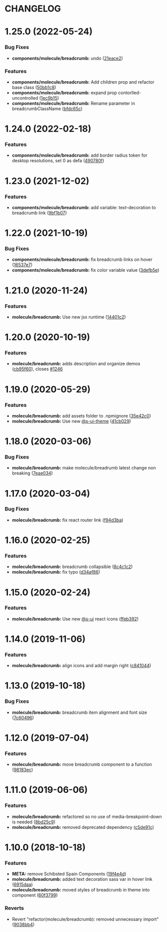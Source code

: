 # CHANGELOG

# 1.25.0 (2022-05-24)


### Bug Fixes

* **components/molecule/breadcrumb:** undo ([21eace2](https://github.com/SUI-Components/sui-components/commit/21eace2d764ebe15caa6ee856b21ff1b893b56ab))


### Features

* **components/molecule/breadcrumb:** Add children prop and refactor base class ([50bb1c8](https://github.com/SUI-Components/sui-components/commit/50bb1c840f6eccb656c58bf53dc1bce24ebdc293))
* **components/molecule/breadcrumb:** expand prop contorlled-uncontrolled ([1ec9b15](https://github.com/SUI-Components/sui-components/commit/1ec9b15169c4dbbf5d65e9c304f7bd0941b285fd))
* **components/molecule/breadcrumb:** Rename parameter in breadcrumbClassName ([bfdc65c](https://github.com/SUI-Components/sui-components/commit/bfdc65c9a67bccd7937c9edd278701ab205ffff7))



# 1.24.0 (2022-02-18)


### Features

* **components/molecule/breadcrumb:** add border radius token for desktop resolutions, set 0 as defa ([490780f](https://github.com/SUI-Components/sui-components/commit/490780f2c10970f12f3276176eabbcda3785968a))



# 1.23.0 (2021-12-02)


### Features

* **components/molecule/breadcrumb:** add variable: text-decoration to breadcrumb link ([9bf1b07](https://github.com/SUI-Components/sui-components/commit/9bf1b07050c86212b58e1220c6a4d958ac9f9868))



# 1.22.0 (2021-10-19)


### Bug Fixes

* **components/molecule/breadcrumb:** fix breadcrumb links on hover ([16537e7](https://github.com/SUI-Components/sui-components/commit/16537e7111ed5a576c6142ad0c9adc9ce883613e))
* **components/molecule/breadcrumb:** fix color variable value ([3defb5e](https://github.com/SUI-Components/sui-components/commit/3defb5e4aa523438fce4acae568d942c1f668a02))



# 1.21.0 (2020-11-24)


### Features

* **molecule/breadcrumb:** Use new jsx runtime ([14401c2](https://github.com/SUI-Components/sui-components/commit/14401c2f641f924767889378c330316e103c7739))



# 1.20.0 (2020-10-19)


### Features

* **molecule/breadcrumb:** adds description and organize demos ([cb95f60](https://github.com/SUI-Components/sui-components/commit/cb95f606f612922943096d5f08c027a53a97dd3a)), closes [#1246](https://github.com/SUI-Components/sui-components/issues/1246)



# 1.19.0 (2020-05-29)


### Features

* **molecule/breadcrumb:** add assets folder to .npmignore ([35e42c0](https://github.com/SUI-Components/sui-components/commit/35e42c0f397fc34db918769eca4a1d402dc2ddb5))
* **molecule/breadcrumb:** Use new [@s-ui-theme](https://github.com/s-ui-theme) ([41cb029](https://github.com/SUI-Components/sui-components/commit/41cb029446ca6b6b541ab4965349554afd10be51))



# 1.18.0 (2020-03-06)


### Bug Fixes

* **molecule/breadcrumb:** make molecule/breadrumb latest change non breaking ([7eae034](https://github.com/SUI-Components/sui-components/commit/7eae03448169db509a410c8558103551167fd3eb))



# 1.17.0 (2020-03-04)


### Bug Fixes

* **molecule/breadcrumb:** fix react router link ([f94d3ba](https://github.com/SUI-Components/sui-components/commit/f94d3ba0bd80f0c3c5d795abbd1d186ef559fb90))



# 1.16.0 (2020-02-25)


### Features

* **molecule/breadcrumb:** breadcrumb collapsible ([8c4c1c2](https://github.com/SUI-Components/sui-components/commit/8c4c1c28d12739492c700923a258586c9868a240))
* **molecule/breadcrumb:** fix typo ([d34af86](https://github.com/SUI-Components/sui-components/commit/d34af8683700475c638d08c82559ef593252a6d6))



# 1.15.0 (2020-02-24)


### Features

* **molecule/breadcrumb:** Use new [@s-ui](https://github.com/s-ui) react icons ([ffeb392](https://github.com/SUI-Components/sui-components/commit/ffeb392beb451d567d110f40ab7108869526a36e))



# 1.14.0 (2019-11-06)


### Features

* **molecule/breadcrumb:** align icons and add margin right ([c841044](https://github.com/SUI-Components/sui-components/commit/c8410443e95fa16ff71d14bf2bb7ddff8af868d9))



# 1.13.0 (2019-10-18)


### Bug Fixes

* **molecule/breadcrumb:** breadcrumb item alignment and font size ([7c60496](https://github.com/SUI-Components/sui-components/commit/7c6049696077cc79219ba0abb3439e720ac71183))



# 1.12.0 (2019-07-04)


### Features

* **molecule/breadcrumb:** move breadcrumb component to a function ([98183ec](https://github.com/SUI-Components/sui-components/commit/98183ec5514362476fe10f03eff0c98166c04bb9))



# 1.11.0 (2019-06-06)


### Features

* **molecule/breadcrumb:** refactored so no use of media-breakpoint-down is needed ([8bd25c9](https://github.com/SUI-Components/sui-components/commit/8bd25c9ee301920dc048e26fd71ab57207b6cae0))
* **molecule/breadcrumb:** removed deprecated dependency ([c5de91c](https://github.com/SUI-Components/sui-components/commit/c5de91c8001b8e30478c9bf98d84db96478ff2dc))



# 1.10.0 (2018-10-18)


### Features

* **META:** remove Schibsted Spain Components ([19f4e4d](https://github.com/SUI-Components/sui-components/commit/19f4e4d7cc52159a1f061a81b8516a2232b2484a))
* **molecule/breadcrumb:** added text decoration sass var in hover link ([6915daa](https://github.com/SUI-Components/sui-components/commit/6915daab7384b113bcb43c19ba87c61bfbb63ad3))
* **molecule/breadcrumb:** moved styles of breadcrumb in theme into component ([60f3799](https://github.com/SUI-Components/sui-components/commit/60f37994c293387717ef4a9107314c5762d741ae))


### Reverts

* Revert "refactor(molecule/breadcrumb): removed unnecessary import" ([9038bb4](https://github.com/SUI-Components/sui-components/commit/9038bb4f5f6034bd4e914e72743907cbe2298ff0))



